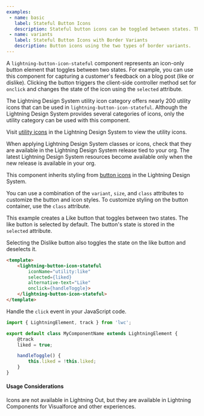 ```yaml
---
examples:
 - name: basic
   label: Stateful Button Icons
   description: Stateful button icons can be toggled between states. They support multiple sizes and can be disabled.
 - name: variants
   label: Stateful Button Icons with Border Variants
   description: Button icons using the two types of border variants.
---
```

A `lightning-button-icon-stateful` component represents an icon-only button
element that toggles between two states. For example, you can use this
component for capturing a customer's feedback on a blog post (like or
dislike). Clicking the button triggers the client-side controller method set
for `onclick` and changes the state of the icon using the `selected`
attribute.

The Lightning Design System utility icon category offers nearly 200 utility
icons that can be used in `lightning-button-icon-stateful`. Although the
Lightning Design System provides several categories of icons, only the utility
category can be used with this component.

Visit [utility icons](https://lightningdesignsystem.com/icons/#utility) in
the Lightning Design System to view the utility icons.

When applying Lightning Design System classes or icons, check that they are
available in the Lightning Design System release tied to your org. The latest
Lightning Design System resources become available only when the new release
is available in your org.

This component inherits styling from
[button icons](https://www.lightningdesignsystem.com/components/button-icons/) in the
Lightning Design System.

You can use a combination of the `variant`, `size`, and `class` attributes to
customize the button and icon styles. To customize styling on the button
container, use the `class` attribute.

This example creates a Like button that toggles between two states. The like
button is selected by default. The button's state is stored in the `selected`
attribute.

Selecting the Dislike button also toggles the state on the like button and
deselects it.

```html
<template>
    <lightning-button-icon-stateful
        iconName="utility:like"
        selected={liked}
        alternative-text="Like"
        onclick={handleToggle}>
    </lightning-button-icon-stateful>
</template>
```

Handle the `click` event in your JavaScript code.

```javascript
import { LightningElement, track } from 'lwc';

export default class MyComponentName extends LightningElement {
    @track
    liked = true;

    handleToggle() {
        this.liked = !this.liked;
    }
}
```

#### Usage Considerations

Icons are not available in Lightning Out, but they are available in Lightning Components for Visualforce and other experiences.

